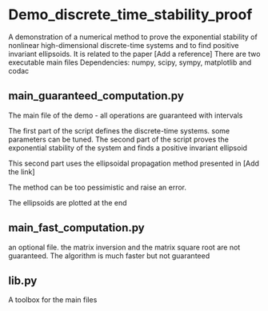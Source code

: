 # Demo_discrete_time_stability_proof
A demonstration of a numerical method to prove the exponential stability of nonlinear high-dimensional discrete-time systems
and to find positive invariant ellipsoids. It is related to the paper [Add a reference]
There are two executable main files
Dependencies: numpy, scipy, sympy, matplotlib and codac

## main_guaranteed_computation.py

The main file of the demo - all operations are guaranteed with intervals

The first part of the script defines the discrete-time systems. some parameters can be tuned.
The second part of the script proves the exponential stability of the system and finds a positive invariant ellipsoid

This second part uses the ellipsoidal propagation method presented in [Add the link]

The method can be too pessimistic and raise an error. 

The ellipsoids are plotted at the end 

## main_fast_computation.py

an optional file. the matrix inversion and the matrix square root are not guaranteed. The algorithm is much faster but not guaranteed

## lib.py

A toolbox for the main files
